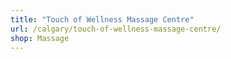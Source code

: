 ```yaml
---
title: "Touch of Wellness Massage Centre"
url: /calgary/touch-of-wellness-massage-centre/
shop: Massage
---
```

